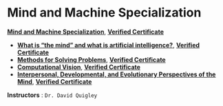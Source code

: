 # Mind and Machine Specialization

**[Mind and Machine Specialization](https://www.coursera.org/specializations/mind-machine)**, [**Verified Certificate**]()
+ **[What is “the mind” and what is artificial intelligence?](https://www.coursera.org/learn/mind-machine-artificial-intelligence?specialization=mind-machine)**, [**Verified Certificate**](https://www.coursera.org/account/accomplishments/certificate/N52Z22R9H5M9)
+ **[Methods for Solving Problems](https://www.coursera.org/learn/mind-machine-problem-solving-methods?specialization=mind-machine)**, [**Verified Certificate**](https://www.coursera.org/account/accomplishments/certificate/QSH64WVLGZB4)
+ **[Computational Vision](https://www.coursera.org/learn/mind-machine-computational-vision?specialization=mind-machine)**, [**Verified Certificate**]()
+ **[Interpersonal, Developmental, and Evolutionary Perspectives of the Mind](https://www.coursera.org/learn/mind-machine-perspectives?specialization=mind-machine)**, [**Verified Certificate**]()


**Instructors** : `Dr. David Quigley`
